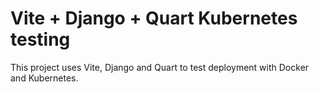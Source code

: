 # Vite + Django + Quart Kubernetes testing

This project uses Vite, Django and Quart to test deployment with Docker and Kubernetes.
